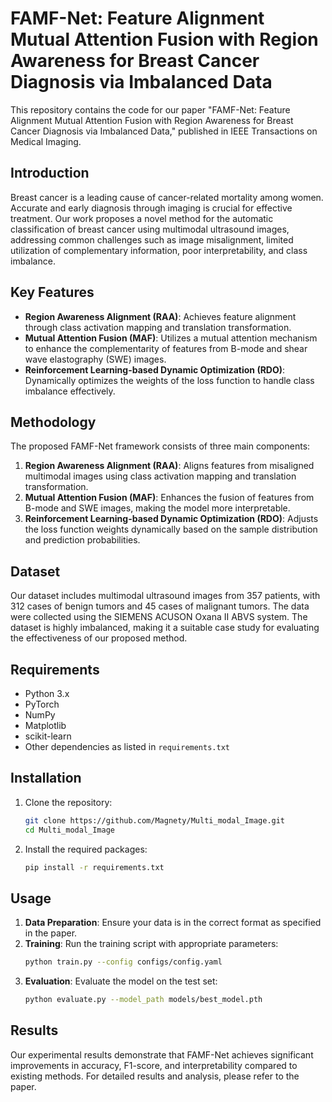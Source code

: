 # FAMF-Net: Feature Alignment Mutual Attention Fusion with Region Awareness for Breast Cancer Diagnosis via Imbalanced Data

This repository contains the code for our paper "FAMF-Net: Feature Alignment Mutual Attention Fusion with Region Awareness for Breast Cancer Diagnosis via Imbalanced Data," published in IEEE Transactions on Medical Imaging.

## Introduction

Breast cancer is a leading cause of cancer-related mortality among women. Accurate and early diagnosis through imaging is crucial for effective treatment. Our work proposes a novel method for the automatic classification of breast cancer using multimodal ultrasound images, addressing common challenges such as image misalignment, limited utilization of complementary information, poor interpretability, and class imbalance.

## Key Features

- **Region Awareness Alignment (RAA)**: Achieves feature alignment through class activation mapping and translation transformation.
- **Mutual Attention Fusion (MAF)**: Utilizes a mutual attention mechanism to enhance the complementarity of features from B-mode and shear wave elastography (SWE) images.
- **Reinforcement Learning-based Dynamic Optimization (RDO)**: Dynamically optimizes the weights of the loss function to handle class imbalance effectively.

## Methodology

The proposed FAMF-Net framework consists of three main components:

1. **Region Awareness Alignment (RAA)**: Aligns features from misaligned multimodal images using class activation mapping and translation transformation.
2. **Mutual Attention Fusion (MAF)**: Enhances the fusion of features from B-mode and SWE images, making the model more interpretable.
3. **Reinforcement Learning-based Dynamic Optimization (RDO)**: Adjusts the loss function weights dynamically based on the sample distribution and prediction probabilities.

## Dataset

Our dataset includes multimodal ultrasound images from 357 patients, with 312 cases of benign tumors and 45 cases of malignant tumors. The data were collected using the SIEMENS ACUSON Oxana II ABVS system. The dataset is highly imbalanced, making it a suitable case study for evaluating the effectiveness of our proposed method.

## Requirements

- Python 3.x
- PyTorch
- NumPy
- Matplotlib
- scikit-learn
- Other dependencies as listed in `requirements.txt`

## Installation

1. Clone the repository:
    ```bash
    git clone https://github.com/Magnety/Multi_modal_Image.git
    cd Multi_modal_Image
    ```

2. Install the required packages:
    ```bash
    pip install -r requirements.txt
    ```

## Usage

1. **Data Preparation**: Ensure your data is in the correct format as specified in the paper.
2. **Training**: Run the training script with appropriate parameters:
    ```bash
    python train.py --config configs/config.yaml
    ```
3. **Evaluation**: Evaluate the model on the test set:
    ```bash
    python evaluate.py --model_path models/best_model.pth
    ```

## Results

Our experimental results demonstrate that FAMF-Net achieves significant improvements in accuracy, F1-score, and interpretability compared to existing methods. For detailed results and analysis, please refer to the paper.




